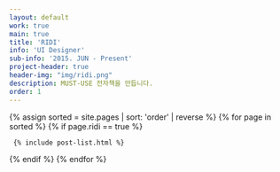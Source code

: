 ```yaml
---
layout: default
work: true
main: true
title: 'RIDI'
info: 'UI Designer'
sub-info: '2015. JUN - Present'
project-header: true
header-img: "img/ridi.png"
description: MUST-USE 전자책을 만듭니다.
order: 1
---
```


<div class="catalogue">
{% assign sorted = site.pages | sort: 'order' | reverse %}
{% for page in sorted %}
{% if page.ridi == true %}

     {% include post-list.html %}

{% endif %}
{% endfor %}
</div>
